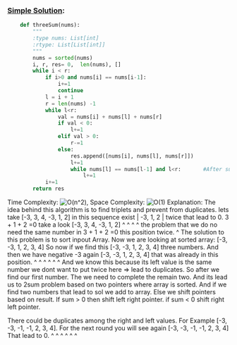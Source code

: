 ### [Simple Solution](/Array/ThreeSum/basic_sol.py): 

```python
    def threeSum(nums):
        """
        :type nums: List[int]
        :rtype: List[List[int]]
        """
        nums = sorted(nums)
        i, r, res= 0,  len(nums), []
        while i < r:
            if i>0 and nums[i] == nums[i-1]:
                i+=1
                continue
            l = i + 1
            r = len(nums) -1
            while l<r:
                val = nums[i] + nums[l] + nums[r]
                if val < 0:
                    l+=1
                elif val > 0:
                    r-=1
                else:
                    res.append([nums[i], nums[l], nums[r]])
                    l+=1
                    while nums[l] == nums[l-1] and l<r:       #After sum was added add case for elimante duplicates. 
                        l+=1 
            i+=1
        return res
```

Time Complexity: ![O(n^2)](<https://latex.codecogs.com/svg.image?\inline&space;O(n^2)>), Space Complexity: ![O(1)](<https://latex.codecogs.com/svg.image?\inline&space;O(1)>)
Explanation: The idea behind this algorithm is to find triplets and prevent from duplicates. 
lets take [-3, 3, 4, -3, 1, 2]
in this sequence exist | -3, 1, 2 | twice that lead to 0. 
3 + 1 + 2 =0  take a look [-3, 3, 4, -3, 1, 2]
                            ^         ^  ^  ^
the problem that we do no need the same number in  3 + 1 + 2 =0 this position twice.
                                                   ^
The solution to this problem is to sort inpout Array. Now we are looking at sorted array: [-3, -3, 1, 2, 3, 4]
So now if we find this [-3, -3, 1, 2, 3, 4] three numbers. And then we have negative -3 again [-3, -3, 1, 2, 3, 4] that was already in this position. 
                         ^      ^  ^                                                                ^  ^  ^
And we know this because its left value is the same number we dont want to put twice here => lead to duplicates. 
So after we find our first number. The we need to complete the remain two. And its lead us to 2sum problem based on two pointers where array is sorted.
And if we find two numbers that lead to sol we add to array. Else we shift pointers based on result. If sum > 0 then shift left right pointer. 
if sum < 0 shift right left pointer. 

There could be duplicates among the right and left values. For Example [-3, -3, -1, -1, 2, 3, 4]. For the next round you will see again [-3, -3, -1, -1, 2, 3, 4] That lead to 0. 
                                                                         ^       ^            ^                                           ^           ^        ^
